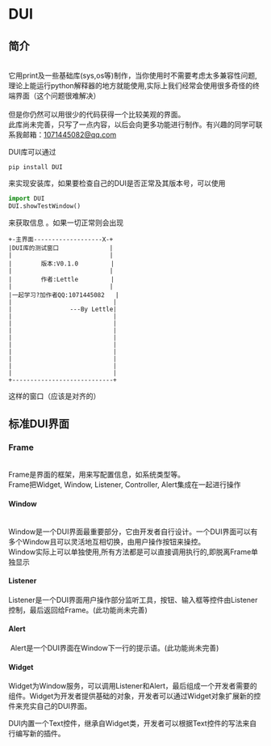 # DUI
## 简介

<br>它用print及一些基础库(sys,os等)制作，当你使用时不需要考虑太多兼容性问题,理论上能运行python解释器的地方就能使用,实际上我们经常会使用很多奇怪的终端界面（这个问题很难解决）
<br>
<br>但是你仍然可以用很少的代码获得一个比较美观的界面。
<br>此库尚未完善，只写了一点内容，以后会向更多功能进行制作。有兴趣的同学可联系我邮箱：1071445082@qq.com
<br>

DUI库可以通过

```shell
pip install DUI
```

 来实现安装库，如果要检查自己的DUI是否正常及其版本号，可以使用

```python
import DUI
DUI.showTestWindow()
```

来获取信息 。如果一切正常则会出现

```shell
+-主界面-------------------X-+
|DUI库的测试窗口              |
|                           |
|        版本:V0.1.0         |
|                           |
|        作者:Lettle         |
|                           |
|一起学习?加作者QQ:1071445082   |
|                            |
|                ---By Lettle|
|                            |
|                            |
|                            |
|                            |
|                            |
|                            |
|                            |
|                            |
|                            |
+----------------------------+
```

这样的窗口（应该是对齐的）

## 标准DUI界面

### Frame

​	<br>Frame是界面的框架，用来写配置信息，如系统类型等。
    <br>Frame把Widget, Window, Listener, Controller, Alert集成在一起进行操作

#### Window

​	<br>Window是一个DUI界面最重要部分，它由开发者自行设计。一个DUI界面可以有多个Window且可以灵活地互相切换，由用户操作按钮来操控。
    <br>Window实际上可以单独使用,所有方法都是可以直接调用执行的,即脱离Frame单独显示
#### Listener

​	Listener是一个DUI界面用户操作部分监听工具，按钮、输入框等控件由Listener控制，最后返回给Frame。(此功能尚未完善)

#### Alert

​	Alert是一个DUI界面在Window下一行的提示语。(此功能尚未完善)

#### Widget

​	Widget为Window服务，可以调用Listener和Alert，最后组成一个开发者需要的组件。Widget为开发者提供基础的对象，开发者可以通过Widget对象扩展新的控件来充实自己的DUI界面。

​	DUI内置一个Text控件，继承自Widget类，开发者可以根据Text控件的写法来自行编写新的插件。